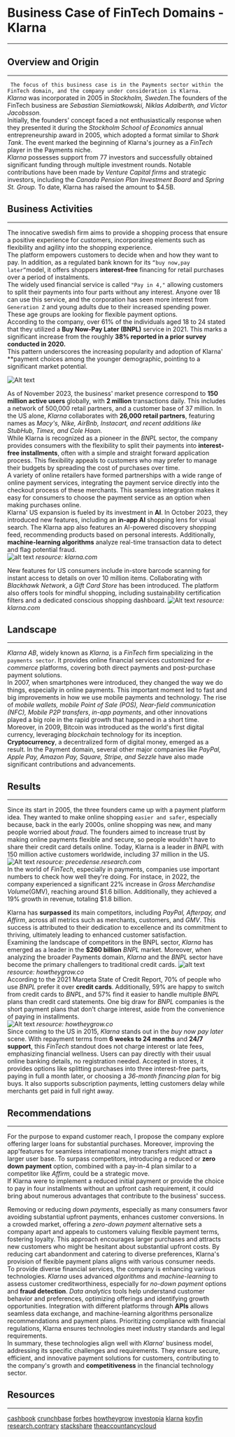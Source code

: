 # Business Case of FinTech Domains - Klarna 

---

## Overview and Origin
___ 

` The focus of this business case is in the Payments sector within the FinTech domain, and the company under consideration is Klarna.` <br>
*Klarna* was incorporated in 2005 in *Stockholm, Sweden*.The founders of the FinTech business are *Sebastian Siemiatkowski, Niklas Adalberth, and Victor Jacobsson*. <br>
Initially, the founders' concept faced a not enthusiastically response when they presented it during the *Stockholm School of Economics* annual entrepreneurship award in 2005, which adopted a format similar to *Shark Tank*. The event marked the beginning of Klarna's journey as a *FinTech* player in the Payments niche.<br>
*Klarna* possesses support from 77 investors and successfully obtained significant funding through multiple investment rounds. Notable contributions have been made by *Venture Capital firms* and strategic investors, including the *Canada Pension Plan Investment Board* and *Spring St. Group.* To date, Klarna has raised the amount to $4.5B.


## Business Activities
___
The innocative swedish firm aims to provide a shopping process that ensure a positive experience for customers, incorporating elements such as flexibility and agility into the shopping experience.<br>
The platform empowers customers to decide when and how they want to pay. In addition, as a regulated bank known for its `“buy now,pay later”`model, it offers shoppers **interest-free** financing for retail purchases over a period of instalments.<br>
The widely used financial service is called `"Pay in 4,"` allowing customers to split their payments into four parts without any interest. Anyone over 18 can use this service, and the corporation has seen more interest from `Generation Z` and young adults due to their increased spending power. These age groups are looking for flexible payment options.<br>
According to the company, over 61% of the individuals aged 18 to 24 stated that they utilized a **Buy Now-Pay Later (BNPL)** service in 2021. This marks a significant increase from the roughly **38% reported in a prior survey conducted in 2020.**<br>
This pattern underscores the increasing popularity and adoption of Klarna' **payment choices among the younger demographic, pointing to a significant market potential.

![Alt text](IMAGES/gz.jpeg)

As of November 2023, the business' market presence correspond to **150 million active users** globally, with **2 million** transactions daily. This includes a network of 500,000 retail partners, and a customer base of 37 million. In the US alone, *Klarna* collaborates with **26,000 retail partners**, featuring names as *Macy's, Nike, AirBnb, Instacart, and recent additions like StubHub, Timex, and Cole Haan.* <br>
While Klarna is recognized as a pioneer in the *BNPL* sector, the company provides consumers with the flexibility to split their payments into **interest-free installments**, often with a simple and straight forward application process. This flexibility appeals to customers who may prefer to manage their budgets by spreading the cost of purchases over time. <br>
A variety of online retailers have formed partnerships with a wide range of online payment services, integrating the payment service directly into the checkout process of these merchants. This seamless integration makes it easy for consumers to choose the payment service as an option when making purchases online.<br>
Klarna' US expansion is fueled by its investment in **AI**. In October 2023, they introduced new features, including an **in-app AI** shopping lens for visual search. The Klarna app also features an AI-powered discovery shopping feed, recommending products based on personal interests. Additionally, **machine-learning algorithms** analyze real-time transaction data to detect and flag potential fraud. <br>
![alt text](IMAGES/klarna_Grafic_Source_Klarna.com.avif) *resource: klarna.com*

New features for US consumers include in-store barcode scanning for instant access to details on over 10 million items. Collaborating with *Blackhawk Network*, a *Gift Card Store* has been introduced. The platform also offers tools for mindful shopping, including sustainability certification filters and a dedicated conscious shopping dashboard.
![Alt text](IMAGES/chat_gpt.png)
*resource: klarna.com*

## Landscape

___
*Klarna AB*, widely known as *Klarna*, is a *FinTech* firm specializing in the `payments sector`. It provides online financial services customized for *e-commerce* platforms, covering both direct payments and post-purchase payment solutions.<br>
In 2007, when smartphones were introduced, they changed the way we do things, especially in online payments. This important moment led to fast and big improvements in how we use mobile payments and technology. The rise of *mobile wallets, mobile Point of Sale (POS), Near-field communication (NFC), Mobile P2P transfers*, *in-app payments*, and other innovations played a big role in the rapid growth that happened in a short time.<br>
Moreover, in 2009, Bitcoin was introduced as the world's first digital currency, leveraging *blockchain* technology for its inception. **Cryptocurrency**, a decentralized form of digital money, emerged as a result. In the Payment domain, several other major companies like *PayPal, Apple Pay, Amazon Pay, Square, Stripe, and Sezzle* have also made significant contributions and advancements.<br>
## Results
___
Since its start in 2005, the three founders came up with a payment platform idea. They wanted to make online shopping `easier and safer`, especially because, back in the early 2000s, online shopping was new, and many people worried about *fraud*. The founders aimed to increase trust by making online payments flexible and secure, so people wouldn't have to share their credit card details online. Today, Klarna is a leader in *BNPL* with 150 million active customers worldwide, including 37 million in the US.<br>
![Alt text](IMAGES/market_size.webp)
*resource: precedense.research.com* <br>
In the world of *FinTech*, especially in payments, companies use important numbers to check how well they're doing. For instace, in 2022, the company experienced a significant 22% increase in *Gross Merchandise Volume*(GMV), reaching around $1.6 billion. Additionally, they achieved a 19% growth in revenue, totaling $1.8 billion.

Klarna has **surpassed** its main competitors, including *PayPal, Afterpay, and Affirm*, across all metrics such as merchants, customers, and *GMV*. This success is attributed to their dedication to excellence and its commitment to thriving, ultimately leading to enhanced customer satisfaction.
<br>Examining the landscape of competitors in the BNPL sector, *Klarna* has emerged as a leader in the **$260 billion** *BNPL* market. Moreover, when analyzing the broader Payments domain, *Klarna* and the *BNPL* sector have become the primary challengers to traditional credit cards.
![alt text](IMAGES/source_how_they_grown.png)
*resource:* *howtheygrow.co* <br>
According to the 2021 Marqeta State of Credit Report, 70% of people who use *BNPL* prefer it over **credit cards**. Additionally, 59% are happy to switch from credit cards to *BNPL*, and 57% find it easier to handle multiple *BNPL* plans than credit card statements. One big draw for *BNPL* companies is the short payment plans that don't charge interest, aside from the convenience of paying in installments.<br>
![Alt text](IMAGES/curve_cc.webp)
*resource: howtheygrow.co* <br>
Since coming to the US in 2015, *Klarna* stands out in the *buy now pay later* scene. With repayment terms from **6 weeks to 24 months** and **24/7 support**, this *FinTech* standout does not charge interest or late fees, emphasizing financial wellness. Users can pay directly with their usual online banking details, no registration needed. Accepted in stores, it provides options like splitting purchases into three interest-free parts, paying in full a month later, or choosing a *36-month financing plan* for big buys. It also supports subscription payments, letting customers delay while merchants get paid in full right away.<br>
## Recommendations
___
For the purpose to expand customer reach, I propose the company explore offering larger loans for substantial purchases. Moreover, improving the app'features for seamless international money transfers might attract a larger user base. To surpass competitors, introducing a reduced or **zero down payment** option, combined with a pay-in-4 plan similar to a competitor like *Affirm,* could be a strategic move.<br>
If Klarna were to implement a reduced initial payment or provide the choice to pay in four installments without an upfront cash requirement, it could bring about numerous advantages that contribute to the business' success.

Removing or reducing *down payments*, especially as many consumers favor avoiding substantial upfront payments, enhances customer conversions. In a crowded market, offering a *zero-down payment* alternative sets a company apart and appeals to customers valuing flexible payment terms, fostering loyalty. This approach encourages larger purchases and attracts new customers who might be hesitant about substantial upfront costs. By reducing cart abandonment and catering to diverse preferences, Klarna's provision of flexible payment plans aligns with various consumer needs. <br>
To provide diverse financial services, the company is enhancing various technologies. *Klarna* uses advanced *algorithms* and *machine-learning* to assess customer creditworthiness, especially for *no-down payment* options and **fraud detection**. *Data analytics* tools help understand customer behavior and preferences, optimizing offerings and identifying growth opportunities. Integration with different platforms through **APIs** allows seamless data exchange, and machine-learning algorithms personalize recommendations and payment plans. Prioritizing compliance with financial regulations, Klarna ensures technologies meet industry standards and legal requirements.<br>
In summary, these technologies align well with *Klarna*' business model, addressing its specific challenges and requirements. They ensure secure, efficient, and innovative payment solutions for customers, contributing to the company's growth and **competitiveness** in the financial technology sector.

## Resources
___
[cashbook](http://cashbook.com)
[crunchbase](http://www.crunchbase.com)
[forbes](http://www.forbes.com)
[howtheygrow](htpp://www.howtheygrow.co)
[investopia](http://www.investopia.com)
[klarna](htpp://www.klarna.com)
[koyfin](http://www.koyfin.com)
[research.contrary](https://www.research.contrary.com/reports/klarna)
[stackshare](http://www.stackshare.com)
[theaccountancycloud](http://www.theaccountancycloud.com)



